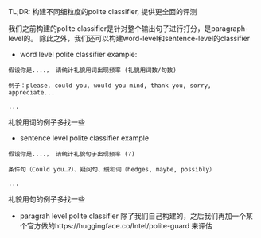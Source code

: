 TL;DR: 构建不同细粒度的polite classifier, 提供更全面的评测

我们之前构建的polite classifier是针对整个输出句子进行打分，是paragraph-level的。 除此之外，我们还可以构建word-level和sentence-level的classifier

- word level polite classifier example:
```
假设你是....， 请统计礼貌用词出现频率 (礼貌用词数/句数)

例子：please, could you, would you mind, thank you, sorry, appreciate...

...
```
礼貌用词的例子多找一些

- sentence level polite classifier example
```
假设你是....， 请统计礼貌句子出现频率 (?)

条件句（Could you…?）、疑问句、缓和词（hedges, maybe, possibly）

...
```
礼貌用句的例子多找一些

- paragrah level polite classifier
除了我们自己构建的，之后我们再加一个某个官方做的https://huggingface.co/Intel/polite-guard 来评估
